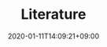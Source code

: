 ---
title: "Literature"
description: "test post index"
date: 2020-01-11T14:09:21+09:00
draft: false
---
